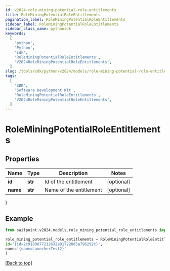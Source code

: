 ```yaml
---
id: v2024-role-mining-potential-role-entitlements
title: RoleMiningPotentialRoleEntitlements
pagination_label: RoleMiningPotentialRoleEntitlements
sidebar_label: RoleMiningPotentialRoleEntitlements
sidebar_class_name: pythonsdk
keywords:
  [
    'python',
    'Python',
    'sdk',
    'RoleMiningPotentialRoleEntitlements',
    'V2024RoleMiningPotentialRoleEntitlements',
  ]
slug: /tools/sdk/python/v2024/models/role-mining-potential-role-entitlements
tags:
  [
    'SDK',
    'Software Development Kit',
    'RoleMiningPotentialRoleEntitlements',
    'V2024RoleMiningPotentialRoleEntitlements',
  ]
---
```


# RoleMiningPotentialRoleEntitlements

## Properties

| Name     | Type    | Description             | Notes      |
| -------- | ------- | ----------------------- | ---------- |
| **id**   | **str** | Id of the entitlement   | [optional] |
| **name** | **str** | Name of the entitlement | [optional] |

}

## Example

```python
from sailpoint.v2024.models.role_mining_potential_role_entitlements import RoleMiningPotentialRoleEntitlements

role_mining_potential_role_entitlements = RoleMiningPotentialRoleEntitlements(
id='{id=2c9180877212632a017228d5a796292c}',
name='{name=LauncherTest2}'
)

```

[[Back to top]](#)
